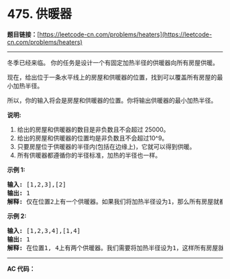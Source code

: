 # 475. 供暖器

**题目链接：**[https://leetcode-cn.com/problems/heaters](https://leetcode-cn.com/problems/heaters)

---

<div class="content__1Y2H">
 <div class="notranslate">
  <p>冬季已经来临。&nbsp;你的任务是设计一个有固定加热半径的供暖器向所有房屋供暖。</p> 
  <p>现在，给出位于一条水平线上的房屋和供暖器的位置，找到可以覆盖所有房屋的最小加热半径。</p> 
  <p>所以，你的输入将会是房屋和供暖器的位置。你将输出供暖器的最小加热半径。</p> 
  <p><strong>说明:</strong></p> 
  <ol> 
   <li>给出的房屋和供暖器的数目是非负数且不会超过 25000。</li> 
   <li>给出的房屋和供暖器的位置均是非负数且不会超过10^9。</li> 
   <li>只要房屋位于供暖器的半径内(包括在边缘上)，它就可以得到供暖。</li> 
   <li>所有供暖器都遵循你的半径标准，加热的半径也一样。</li> 
  </ol> 
  <p><strong>示例 1:</strong></p> 
  <pre class="language-text"><strong>输入:</strong> [1,2,3],[2]
<strong>输出:</strong> 1
<strong>解释:</strong> 仅在位置2上有一个供暖器。如果我们将加热半径设为1，那么所有房屋就都能得到供暖。
</pre> 
  <p><strong>示例 2:</strong></p> 
  <pre class="language-text"><strong>输入:</strong> [1,2,3,4],[1,4]
<strong>输出:</strong> 1
<strong>解释:</strong> 在位置1, 4上有两个供暖器。我们需要将加热半径设为1，这样所有房屋就都能得到供暖。
</pre> 
 </div>
</div>

---

**AC 代码：**

```java

```